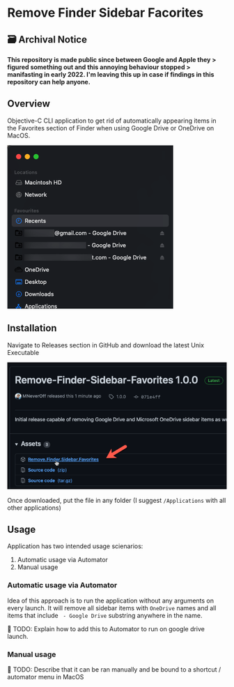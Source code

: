 # Remove Finder Sidebar Facorites

## 🗃️ Archival Notice

**This repository is made public since between Google and Apple they > figured something out and this annoying behaviour stopped > manifasting in early 2022. I'm leaving this up in case if findings in this repository can help anyone.**

## Overview

Objective-C CLI application to get rid of automatically appearing items in the Favorites section of Finder when using Google Drive or OneDrive on MacOS.

![Readme 01](/Readme/Readme%2001.png)

## Installation

Navigate to Releases section in GitHub and download the latest Unix Executable

![Readme 02](/Readme/Readme%2002.png)

Once downloaded, put the file in any folder (I suggest `/Applications` with all other applications)

## Usage

Application has two intended usage scienarios:

1. Automatic usage via Automator
2. Manual usage

### Automatic usage via Automator

Idea of this approach is to run the application without any arguments on every launch. It will remove all sidebar items with `OneDrive` names and all items that include ` - Google Drive` substring anywhere in the name.

🚧 TODO: Explain how to add this to Automator to run on google drive launch.

### Manual usage

🚧 TODO: Describe that it can be ran manually and be bound to a shortcut / automator menu in MacOS